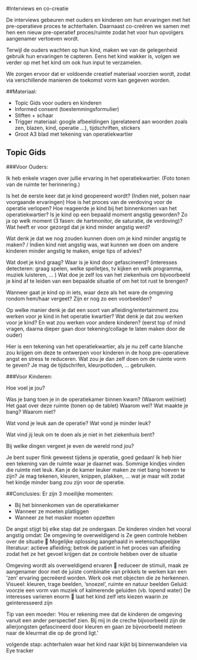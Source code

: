 #Interviews en co-creatie

De interviews gebeuren met ouders en kinderen om hun ervaringen met het pre-operatieve proces te achterhalen. Daarnaast co-creëren we samen met hen een nieuw pre-operatief proces/ruimte zodat het voor hun opvolgers aangenamer vertoeven wordt. 

Terwijl de ouders wachten op hun kind, maken we van de gelegenheid gebruik hun ervaringen te capteren. Eens het kind wakker is, volgen we verder op met het kind om ook hun input te verzamelen. 

We zorgen ervoor dat er voldoende creatief materiaal voorzien wordt, zodat via verschillende manieren de toekomst vorm kan gegeven worden. 

##Materiaal: 

* Topic Gids voor ouders en kinderen 
* Informed consent (toestemmingsformulier)
* Stiften + schaar
* Trigger materiaal: google afbeeldingen (gerelateerd aan woorden zoals zen, blazen, kind, operatie …), tijdschriften, stickers
* Groot A3 blad met tekening van operatiekwartier

## Topic Gids 
###Voor Ouders: 
 
Ik heb enkele vragen over jullie ervaring in het operatiekwartier. (Foto tonen van de ruimte ter herinnering.) 

Is het de eerste keer dat je kind geopereerd wordt? (Indien niet, polsen naar voorgaande ervaringen)
Hoe is het proces van de verdoving voor de operatie verlopen? 
Hoe reageerde je kind bij het binnenkomen van het operatiekwartier? 
Is je kind op een bepaald moment angstig geworden? Zo ja op welk moment (3 fasen: de hartmonitor, de saturatie, de verdoving)? 
Wat heeft er voor gezorgd dat je kind minder angstig werd? 
 
Wat denk je dat we nog zouden kunnen doen om je kind minder angstig te maken? / Indien kind niet angstig was, wat kunnen we doen om andere kinderen minder angstig te maken, enige tips of advies? 
 
 
Wat doet je kind graag? Waar is je kind door gefascineerd? (interesses detecteren: graag spelen, welke spelletjes, tv kijken en welk programma, muziek luisteren, … )
Wat doe je zelf los van het ziekenhuis om bijvoorbeeld je kind af te leiden van een bepaalde situatie of om het tot rust te brengen? 
 
Wanneer gaat je kind op in iets, waar deze als het ware de omgeving rondom hem/haar vergeet? Zijn er nog zo een voorbeelden? 
 
 
Op welke manier denk je dat een soort van afleiding/entertainment zou werken voor je kind in het operatie kwartier? 
Wat denk je dat zou werken voor je kind? En wat zou werken voor andere kinderen?  (eerst top of mind vragen, daarna dieper gaan door tekening/collage te laten maken door de ouder)
 
Hier is een tekening van het operatiekwartier, als je nu zelf carte blanche zou krijgen om deze te ontwerpen voor kinderen in de hoop pre-operatieve angst en stress te reduceren. Wat zou je dan zelf doen om de ruimte vorm te geven? Je mag de tijdschrifen, kleurpotloden, … gebruiken. 
 
 
 
###Voor Kinderen:
 
Hoe voel je jou? 
 
Was je bang toen je in de operatiekamer binnen kwam? (Waarom wel/niet) Het gaat over deze ruimte (tonen op de tablet) Waarom wel? Wat maakte je bang? Waarom niet? 
 
Wat vond je leuk aan de operatie? Wat vond je minder leuk? 
 
Wat vind jij leuk om te doen als je niet in het ziekenhuis bent? 
 
Bij welke dingen vergeet je even de wereld rond jou? 
 
Je bent super flink geweest tijdens je operatie, goed gedaan! Ik heb hier een tekening van de ruimte waar je daarnet was. Sommige kindjes vinden die ruimte niet leuk. Kan je de kamer leuker maken ze niet bang hoeven te zijn? Je mag tekenen, kleuren, knippen, plakken, … wat je maar wilt zodat het kindje minder bang zou zijn voor de operatie. 
 
 
##Conclusies:
Er zijn 3 moeilijke momenten: 

* Bij het binnenkomen van de operatiekamer 
* Wanneer ze moeten platliggen 
* Wanneer ze het masker moeten opzetten 

De angst stijgt bij elke stap dat ze ondergaan. De kinderen vinden het vooral angstig omdat: 
De omgeving te overweldigend is 
Ze geen controle hebben over de situatie  Mogelijke oplossing aangehaald in wetenschappelijke literatuur: actieve afleiding; betrek de patient in het proces van afleiding zodat het ze het gevoel krijgen dat ze controle hebben over de situatie 

Omgeving wordt als overweldigend ervaren  reduceer de stimuli, maak ze aangenamer door met de juiste combinatie van prikkels te werken kan een ‘zen’ ervaring gecreëerd worden. Werk ook met objecten die ze herkennen. 
Visueel: kleuren, trage beelden, ‘snoezel’, ruimte en natuur beelden
Geluid: voorzie een vorm van muziek of kalmerende geluiden (vb. lopend water)
De interesses varieren enorm  laat het kind zelf iets kiezen waarin ze geinteresseerd zijn

Tip van een moeder: ‘Hou er rekening mee dat de kinderen de omgeving vanuit een ander perspectief zien. Bij mij in de creche bijvoorbeeld zijn de allerjongsten gefascineerd door kleuren en gaan ze bijvoorbeeld meteen naar de kleurmat die op de grond ligt.' 

 volgende stap: achterhalen waar het kind naar kijkt bij binnenwandelen via Eye tracker

